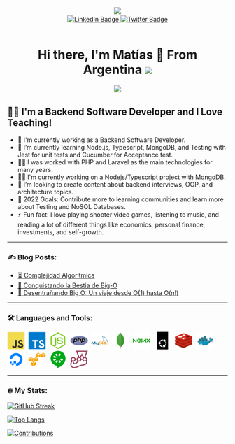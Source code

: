 <div id="header" align="center">
  <img src="https://media.giphy.com/media/M9gbBd9nbDrOTu1Mqx/giphy.gif" width="150"/>
  
  <div id="badges">
    <a href="https://www.linkedin.com/in/mgbeltramone/">
      <img src="https://img.shields.io/badge/LinkedIn-blue?style=for-the-badge&logo=linkedin&logoColor=white" alt="LinkedIn Badge"/>
    </a>
    <a href="https://twitter.com/mgbeltramone">
      <img src="https://img.shields.io/badge/Twitter-blue?style=for-the-badge&logo=twitter&logoColor=white" alt="Twitter Badge"/>
    </a>
  </div>

  <div id="profile-counter">
    <img src="https://komarev.com/ghpvc/?username=matiasbeltramone&style=flat-square&color=blue" alt=""/>
  </div>

  <h1 id="name">
     Hi there, I'm Matías 👋 From Argentina  <img src="https://www.emojiall.com/en/header-svg/%F0%9F%87%A6%F0%9F%87%B7.svg" height="30">
  </h1>
  
  <img src="https://media.giphy.com/media/f3iwJFOVOwuy7K6FFw/giphy.gif" width="600"/>
</div>

## :man_technologist: I'm a Backend Software Developer and I Love Teaching!

- 🔭 I'm currently working as a Backend Software Developer.
- 🌱 I’m currently learning Node.js, Typescript, MongoDB, and Testing with Jest for unit tests and Cucumber for Acceptance test.
- 👨‍💻 I was worked with PHP and Laravel as the main technologies for many years.
- 👨‍💻 I'm currently working on a Nodejs/Typescript project with MongoDB.
- 👯 I’m looking to create content about backend interviews, OOP, and architecture topics.
- 🥅 2022 Goals: Contribute more to learning communities and learn more about Testing and NoSQL Databases.
- ⚡ Fun fact: I love playing shooter video games, listening to music, and reading a lot of different things like economics, personal finance, investments, and self-growth.

---

### :writing_hand: Blog Posts:
- [⏳ Complejidad Algorítmica](https://matiasbeltramone.com.ar/big-o-part-1/)
- [🦁 Conquistando la Bestia de Big-O](https://matiasbeltramone.com.ar/big-o-part-2/)
- [🤯 Desentrañando Big O: Un viaje desde O(1) hasta O(n!)](https://matiasbeltramone.com.ar/big-o-part-3/)

---

### :hammer_and_wrench: Languages and Tools:

<div>
  <img src="https://github.com/devicons/devicon/blob/master/icons/javascript/javascript-original.svg" title="JavaScript" alt="JavaScript" width="40" height="40"/>&nbsp;
  <img src="https://github.com/devicons/devicon/blob/master/icons/typescript/typescript-original.svg" title="Typescript"  alt="Typescript" width="40" height="40"/>&nbsp;
  <img src="https://github.com/devicons/devicon/blob/master/icons/nodejs/nodejs-original.svg" title="NodeJS" alt="NodeJS" width="40" height="40"/>&nbsp;
  <img src="https://github.com/devicons/devicon/blob/master/icons/php/php-original.svg" title="PHP" alt="PHP" width="40" height="40"/>&nbsp;
  <img src="https://github.com/devicons/devicon/blob/master/icons/mysql/mysql-original-wordmark.svg" title="MySQL"  alt="MySQL" width="40" height="40"/>&nbsp;
  <img src="https://github.com/devicons/devicon/blob/master/icons/mongodb/mongodb-original.svg" title="mongodb"  alt="mongodb" width="40" height="40"/>&nbsp;
  <img src="https://github.com/devicons/devicon/blob/master/icons/nginx/nginx-original.svg" title="nginx"  alt="nginx" width="40" height="40"/>&nbsp;
  <img src="https://github.com/devicons/devicon/blob/master/icons/ubuntu/ubuntu-plain.svg" title="ubuntu"  alt="ubuntu" width="40" height="40"/>&nbsp;
  <img src="https://github.com/devicons/devicon/blob/master/icons/redis/redis-original.svg" title="redis"  alt="redis" width="40" height="40"/>&nbsp;
  <img src="https://github.com/devicons/devicon/blob/master/icons/docker/docker-original.svg" title="docker"  alt="docker" width="40" height="40"/>&nbsp;
  <img src="https://github.com/devicons/devicon/blob/master/icons/digitalocean/digitalocean-original.svg" title="digitalocean"  alt="digitalocean" width="40" height="40"/>&nbsp;
  <img src="https://github.com/devicons/devicon/blob/master/icons/amazonwebservices/amazonwebservices-original.svg" title="amazonwebservices"  alt="amazonwebservices" width="40" height="40"/>&nbsp;
  <img src="https://github.com/devicons/devicon/blob/master/icons/cucumber/cucumber-plain.svg" title="cucumber"  alt="cucumber" width="40" height="40"/>&nbsp;
  <img src="https://github.com/devicons/devicon/blob/master/icons/jest/jest-plain.svg" title="jest"  alt="jest" width="40" height="40"/>&nbsp;
</div>

---

### :fire: My Stats:
[![GitHub Streak](http://github-readme-streak-stats.herokuapp.com?user=matiasbeltramone&date_format=M%20j%5B%2C%20Y%5D&theme=dark&background=000000)](https://git.io/streak-stats)

[![Top Langs](https://github-readme-stats.vercel.app/api/top-langs/?username=matiasbeltramone&layout=compact&theme=vision-friendly-dark)](https://github.com/anuraghazra/github-readme-stats)

[![Contributions](https://github-readme-stats.vercel.app/api?username=matiasbeltramone&show_icons=true&hide_border=true&count_private=true&layout=compact&theme=vision-friendly-dark)](https://github.com/anuraghazra/github-readme-stats)
